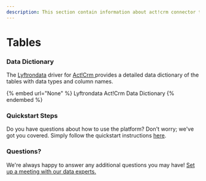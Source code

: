 ```yaml
---
description: This section contain information about act!crm connector tables information
---
```


# Tables

### Data Dictionary

The [Lyftrondata](https://www.lyftrondata.com/) driver for [Act!Crm](None/)[ ](https://www.lyftrondata.com/integration/act!crm/)provides a detailed data dictionary of the tables with data types and column names.

{% embed url="None" %}
Lyftrondata Act!Crm Data Dictionary
{% endembed %}

### Quickstart Steps

Do you have questions about how to use the platform? Don't worry; we've got you covered. Simply follow the quickstart instructions [here](../README.md).

### Questions? <a href="#questions" id="questions"></a>

We're always happy to answer any additional questions you may have! [Set up a meeting with our data experts.](https://www.lyftrondata.com/book-a-meeting/)

